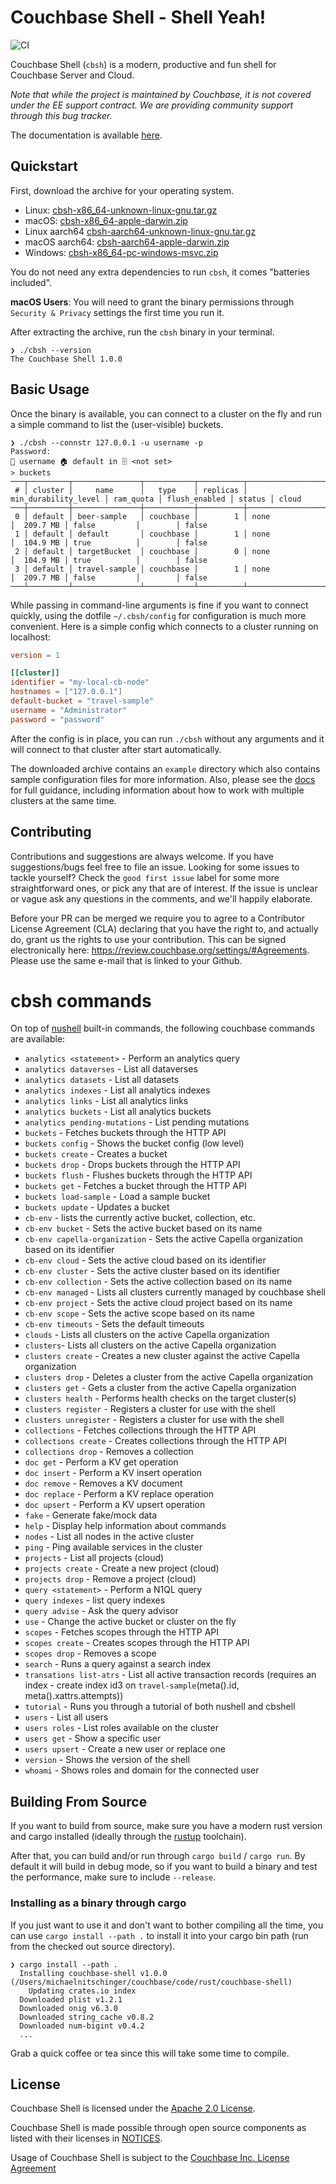 # Couchbase Shell - Shell Yeah!

![CI](https://github.com/couchbaselabs/couchbase-shell/workflows/CI/badge.svg)

Couchbase Shell (`cbsh`) is a modern, productive and fun shell for Couchbase Server and Cloud.

*Note that while the project is maintained by Couchbase, it is not covered under the EE support contract. We are providing community support through this bug tracker.*

The documentation is available [here](https://couchbase.sh/docs/).

## Quickstart

First, download the archive for your operating system.

- Linux: [cbsh-x86_64-unknown-linux-gnu.tar.gz](https://github.com/couchbaselabs/couchbase-shell/releases/download/v1.0.0/cbsh-x86_64-unknown-linux-gnu.tar.gz)
- macOS: [cbsh-x86_64-apple-darwin.zip](https://github.com/couchbaselabs/couchbase-shell/releases/download/v1.0.0/cbsh-x86_64-apple-darwin.zip)
- Linux aarch64 [cbsh-aarch64-unknown-linux-gnu.tar.gz](https://github.com/couchbaselabs/couchbase-shell/releases/download/v1.0.0/cbsh-aarch64-unknown-linux-gnu.tar.gz)
- macOS aarch64: [cbsh-aarch64-apple-darwin.zip](https://github.com/couchbaselabs/couchbase-shell/releases/download/v1.0.0/cbsh-aarch64-apple-darwin.zip)
- Windows: [cbsh-x86_64-pc-windows-msvc.zip](https://github.com/couchbaselabs/couchbase-shell/releases/download/v1.0.0/cbsh-x86_64-pc-windows-msvc.zip)

You do not need any extra dependencies to run `cbsh`, it comes "batteries included".

**macOS Users**: You will need to grant the binary permissions through `Security & Privacy` settings the first time you run it.

After extracting the archive, run the `cbsh` binary in your terminal.

```
❯ ./cbsh --version
The Couchbase Shell 1.0.0
```

## Basic Usage

Once the binary is available, you can connect to a cluster on the fly and run a simple command to list the (user-visible) buckets.

```
❯ ./cbsh --connstr 127.0.0.1 -u username -p
Password:
👤 username 🏠 default in 🗄 <not set>
> buckets
───┬─────────┬───────────────┬───────────┬──────────┬──────────────────────┬───────────┬───────────────┬────────┬───────
 # │ cluster │     name      │   type    │ replicas │ min_durability_level │ ram_quota │ flush_enabled │ status │ cloud
───┼─────────┼───────────────┼───────────┼──────────┼──────────────────────┼───────────┼───────────────┼────────┼───────
 0 │ default │ beer-sample   │ couchbase │        1 │ none                 │  209.7 MB │ false         │        │ false
 1 │ default │ default       │ couchbase │        1 │ none                 │  104.9 MB │ true          │        │ false
 2 │ default │ targetBucket  │ couchbase │        0 │ none                 │  104.9 MB │ true          │        │ false
 3 │ default │ travel-sample │ couchbase │        1 │ none                 │  209.7 MB │ false         │        │ false
───┴─────────┴───────────────┴───────────┴──────────┴──────────────────────┴───────────┴───────────────┴────────┴───────
```

While passing in command-line arguments is fine if you want to connect quickly, using the dotfile `~/.cbsh/config` for configuration is much more convenient. Here is a simple config which connects to a cluster running on localhost:

```toml
version = 1

[[cluster]]
identifier = "my-local-cb-node"
hostnames = ["127.0.0.1"]
default-bucket = "travel-sample"
username = "Administrator"
password = "password"
```

After the config is in place, you can run `./cbsh` without any arguments and it will connect to that cluster after start automatically.

The downloaded archive contains an `example` directory which also contains sample configuration files for more information. Also, please see the [docs](https://couchbase.sh/docs/) for full guidance, including information about how to work with multiple clusters at the same time.

## Contributing

Contributions and suggestions are always welcome. If you have suggestions/bugs feel free to file an issue.
Looking for some issues to tackle yourself? Check the `good first issue` label for some more straightforward ones, or pick any that are of interest.
If the issue is unclear or vague ask any questions in the comments, and we'll happily elaborate.

Before your PR can be merged we require you to agree to a Contributor License Agreement (CLA) declaring that you have the right to, and actually do, grant us the rights to use your contribution.
This can be signed electronically here: https://review.couchbase.org/settings/#Agreements.
Please use the same e-mail that is linked to your Github.

# cbsh commands

On top of [nushell](https://www.nushell.sh/) built-in commands, the following couchbase commands are available:

 - `analytics <statement>` - Perform an analytics query
 - `analytics dataverses` - List all dataverses
 - `analytics datasets` - List all datasets
 - `analytics indexes` - List all analytics indexes
 - `analytics links` - List all analytics links
 - `analytics buckets` - List all analytics buckets
 - `analytics pending-mutations` - List pending mutations
 - `buckets` - Fetches buckets through the HTTP API
 - `buckets config` - Shows the bucket config (low level)
 - `buckets create` - Creates a bucket
 - `buckets drop` - Drops buckets through the HTTP API
 - `buckets flush` - Flushes buckets through the HTTP API
 - `buckets get` - Fetches a bucket through the HTTP API
 - `buckets load-sample` - Load a sample bucket
 - `buckets update` - Updates a bucket
 - `cb-env` - lists the currently active bucket, collection, etc.
 - `cb-env bucket` - Sets the active bucket based on its name
 - `cb-env capella-organization` - Sets the active Capella organization based on its identifier
 - `cb-env cloud` - Sets the active cloud based on its identifier
 - `cb-env cluster` - Sets the active cluster based on its identifier
 - `cb-env collection` - Sets the active collection based on its name
 - `cb-env managed` - Lists all clusters currently managed by couchbase shell
 - `cb-env project` - Sets the active cloud project based on its name
 - `cb-env scope` - Sets the active scope based on its name
 - `cb-env timeouts` - Sets the default timeouts
 - `clouds` - Lists all clusters on the active Capella organization
 - `clusters`- Lists all clusters on the active Capella organization
 - `clusters create` - Creates a new cluster against the active Capella organization
 - `clusters drop` - Deletes a cluster from the active Capella organization
 - `clusters get` - Gets a cluster from the active Capella organization
 - `clusters health` - Performs health checks on the target cluster(s)
 - `clusters register` - Registers a cluster for use with the shell
 - `clusters unregister` - Registers a cluster for use with the shell
 - `collections` - Fetches collections through the HTTP API
 - `collections create` - Creates collections through the HTTP API
 - `collections drop` - Removes a collection
 - `doc get` - Perform a KV get operation
 - `doc insert` - Perform a KV insert operation
 - `doc remove` - Removes a KV document
 - `doc replace` - Perform a KV replace operation
 - `doc upsert` - Perform a KV upsert operation
 - `fake` - Generate fake/mock data
 - `help` - Display help information about commands
 - `nodes` - List all nodes in the active cluster
 - `ping` - Ping available services in the cluster
 - `projects` - List all projects (cloud)
 - `projects create` - Create a new project (cloud)
 - `projects drop` - Remove a project (cloud)
 - `query <statement>` - Perform a N1QL query
 - `query indexes` - list query indexes
 - `query advise` - Ask the query advisor
 - `use` - Change the active bucket or cluster on the fly
 - `scopes` - Fetches scopes through the HTTP API
 - `scopes create` - Creates scopes through the HTTP API
 - `scopes drop` - Removes a scope
 - `search` - Runs a query against a search index
 - `transations list-atrs` - List all active transaction records (requires an index - create index id3 on `travel-sample`(meta().id, meta().xattrs.attempts))
 - `tutorial` - Runs you through a tutorial of both nushell and cbshell
 - `users` - List all users
 - `users roles` - List roles available on the cluster
 - `users get` - Show a specific user
 - `users upsert` - Create a new user or replace one
 - `version` - Shows the version of the shell
 - `whoami` - Shows roles and domain for the connected user

## Building From Source

If you want to build from source, make sure you have a modern rust version and cargo installed (ideally through the [rustup](https://rustup.rs/) toolchain).

After that, you can build and/or run through `cargo build` / `cargo run`. By default it will build in debug mode, so if you want to build a binary and test the performance, make sure to include `--release`.

### Installing as a binary through cargo

If you just want to use it and don't want to bother compiling all the time, you can use `cargo install --path .` to install it into your cargo bin path (run from the checked out source directory).

```
❯ cargo install --path .
  Installing couchbase-shell v1.0.0 (/Users/michaelnitschinger/couchbase/code/rust/couchbase-shell)
    Updating crates.io index
  Downloaded plist v1.2.1
  Downloaded onig v6.3.0
  Downloaded string_cache v0.8.2
  Downloaded num-bigint v0.4.2
  ...

```

Grab a quick coffee or tea since this will take some time to compile.

## License

Couchbase Shell is licensed under the [Apache 2.0 License](./LICENSE).

Couchbase Shell is made possible through open source components as listed with their licenses in [NOTICES](./NOTICES).

Usage of Couchbase Shell is subject to the [Couchbase Inc. License Agreement](./LICENSE_AGREEMENT)

